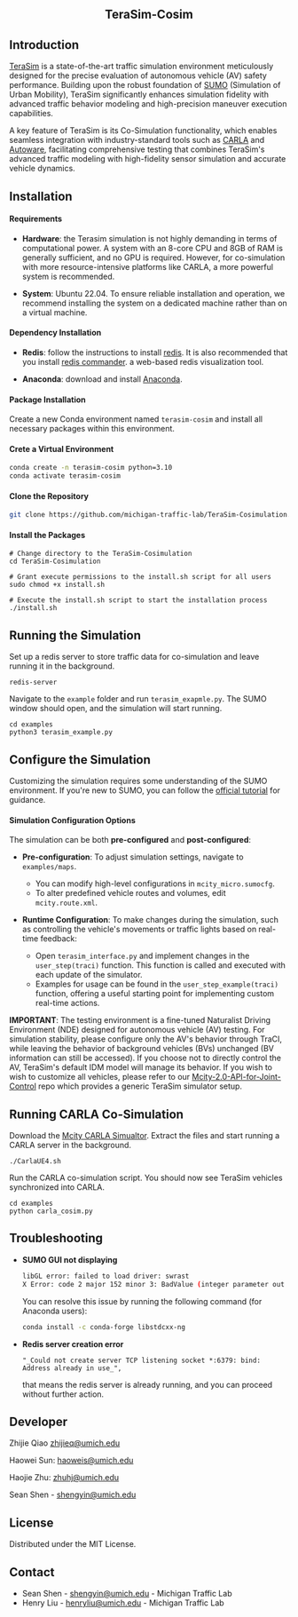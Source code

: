 <!-- PROJECT LOGO -->
<p align="center">
  <h2 align="center">TeraSim-Cosim</h2>
  <p align="center">
  </p>
</p>

## Introduction

[TeraSim](https://github.com/michigan-traffic-lab/TeraSim) is a state-of-the-art traffic simulation environment meticulously designed for the precise evaluation of autonomous vehicle (AV) safety performance. Building upon the robust foundation of [SUMO](https://eclipse.dev/sumo/) (Simulation of Urban Mobility), TeraSim significantly enhances simulation fidelity with advanced traffic behavior modeling and high-precision maneuver execution capabilities.

A key feature of TeraSim is its Co-Simulation functionality, which enables seamless integration with industry-standard tools such as [CARLA](https://carla.org/) and [Autoware](https://autoware.org/), facilitating comprehensive testing that combines TeraSim's advanced traffic modeling with high-fidelity sensor simulation and accurate vehicle dynamics.


## Installation

#### Requirements

- __Hardware__: the Terasim simulation is not highly demanding in terms of computational power. A system with an 8-core CPU and 8GB of RAM is generally sufficient, and no GPU is required. However, for co-simulation with more resource-intensive platforms like CARLA, a more powerful system is recommended.

- __System__: Ubuntu 22.04. To ensure reliable installation and operation, we recommend installing the system on a dedicated machine rather than on a virtual machine.


#### Dependency Installation

- __Redis__: follow the instructions to install [redis](https://redis.io/docs/latest/operate/oss_and_stack/install/install-redis/install-redis-on-linux/). It is also recommended that you install [redis commander](https://www.npmjs.com/package/redis-commander/v/0.6.3). a web-based redis visualization tool.


- __Anaconda__: download and install [Anaconda](https://www.anaconda.com/download/success).

#### Package Installation
Create a new Conda environment named `terasim-cosim` and install all necessary packages within this environment.


#### Crete a Virtual Environment
```bash
conda create -n terasim-cosim python=3.10
conda activate terasim-cosim
```

#### Clone the Repository
```bash
git clone https://github.com/michigan-traffic-lab/TeraSim-Cosimulation.git
```

#### Install the Packages
```
# Change directory to the TeraSim-Cosimulation
cd TeraSim-Cosimulation

# Grant execute permissions to the install.sh script for all users
sudo chmod +x install.sh

# Execute the install.sh script to start the installation process
./install.sh
```

## Running the Simulation
Set up a redis server to store traffic data for co-simulation and leave running it in the background.

```
redis-server
```

Navigate to the `example` folder and run `terasim_exapmle.py`. The SUMO window should open, and the simulation will start running.

```
cd examples
python3 terasim_example.py
```

## Configure the Simulation
Customizing the simulation requires some understanding of the SUMO environment. If you're new to SUMO, you can follow the [official tutorial](https://sumo.dlr.de/docs/index.html) for guidance.

#### Simulation Configuration Options

The simulation can be both **pre-configured** and **post-configured**:

- **Pre-configuration**: To adjust simulation settings, navigate to `examples/maps`. 
  - You can modify high-level configurations in `mcity_micro.sumocfg`.
  - To alter predefined vehicle routes and volumes, edit `mcity.route.xml`.

- **Runtime Configuration**: To make changes during the simulation, such as controlling the vehicle's movements or traffic lights based on real-time feedback:
  - Open `terasim_interface.py` and implement changes in the `user_step(traci)` function. This function is called and executed with each update of the simulator.
  - Examples for usage can be found in the `user_step_example(traci)` function, offering a useful starting point for implementing custom real-time actions.

 __IMPORTANT__: The testing environment is a fine-tuned Naturalist Driving Environment (NDE) designed for autonomous vehicle (AV) testing. For simulation stability, please configure only the AV's behavior through TraCI, while leaving the behavior of background vehicles (BVs) unchanged (BV information can still be accessed). If you choose not to directly control the AV, TeraSim's default IDM model will manage its behavior. If you wish to wish to customize all vehicles, please refer to our [Mcity-2.0-API-for-Joint-Control](https://github.com/michigan-traffic-lab/Mcity-2.0-API-for-Joint-Control/tree/main) repo which provides a generic TeraSim simulator setup.


## Running CARLA Co-Simulation
Download the [Mcity CARLA Simualtor](google.com). Extract the files and start running a CARLA server in the background.

```
./CarlaUE4.sh
```

Run the CARLA co-simulation script. You should now see TeraSim vehicles synchronized into CARLA.
```
cd examples
python carla_cosim.py
```

## Troubleshooting

- **SUMO GUI not displaying**
    ```bash
    libGL error: failed to load driver: swrast
    X Error: code 2 major 152 minor 3: BadValue (integer parameter out of range for operation)
    ```
    You can resolve this issue by running the following command (for Anaconda users):
    ```bash
    conda install -c conda-forge libstdcxx-ng
    ```
- **Redis server creation error**
    ``` 
    "_Could not create server TCP listening socket *:6379: bind: Address already in use_",
    ```
    that means the redis server is already running, and you can proceed without further action.

## Developer

Zhijie Qiao zhijieq@umich.edu

Haowei Sun: haoweis@umich.edu

Haojie Zhu: zhuhj@umich.edu

Sean Shen - shengyin@umich.edu

## License

Distributed under the MIT License.

## Contact

- Sean Shen - shengyin@umich.edu - Michigan Traffic Lab
- Henry Liu - henryliu@umich.edu - Michigan Traffic Lab


